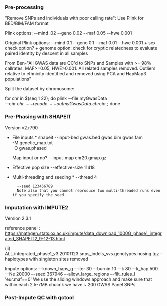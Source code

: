 ### Pre-processing

"Remove SNPs and individuals with poor calling rate":
Use Plink for BED/BIM/FAM format

Plink options:
	--mind .02
	--geno 0.02
	--maf 0.05
	--hwe 0.001

Original Plink options:
	--mind 0.1
	--geno 0.1
	--maf 0.01
	--hwe 0.001
	+ sex check option?
	+ genome option: check for cryptic relatedness to evaluate paired identity by descent in all samples

From Ben-"All GWAS data are QC'd to SNPs and Samples with >= 98% callrates, MAF>=0.05, HWE>0.001. All related samples removed. Outliers relative to ethnicity identified and removed using PCA and HapMap3 populations"

Split the dataset by chromosome:

for chr in $(seq 1 22); do
     plink --file myGwasData \
           --chr $chr \
           --recode \
           --out myGwasData.chr$chr ;
done

### Pre-Phasing with SHAPEIT

Version v2.r790

* File inputs *
shapeit --input-bed gwas.bed gwas.bim gwas.fam \
        -M genetic_map.txt \
        -O gwas.phased
        
    Map input or no?
		--input-map chr20.gmap.gz
		
* Effective pop size
        --effective-size 11418

* Multi-threading and seeding *
        --thread 4
        
        --seed 123456789
        Note also that you cannot reproduce two multi-threaded runs even if you specify the seed.

### Imputation with IMPUTE2

Version 2.3.1

reference panel : https://mathgen.stats.ox.ac.uk/impute/data_download_1000G_phase1_integrated_SHAPEIT2_9-12-13.html

(ii) ALL.integrated_phase1_v3.20101123.snps_indels_svs.genotypes.nosing.tgz - haplotypes with singleton sites removed

Impute options:
		–-known_haps_g
		–-iter 30
		–-burnin 10
		–-k 80
		–-k_hap 500
		–-Ne 20000
		–-seed 367946
		–-allow_large_regions
		–-filt_rules_l 'eur.maf==0'
We use the sliding windows approach and make sure that within each 2.5-7MB chucnk we have ~ 200 GWAS Panel SNPs

### Post-Impute QC with qctool